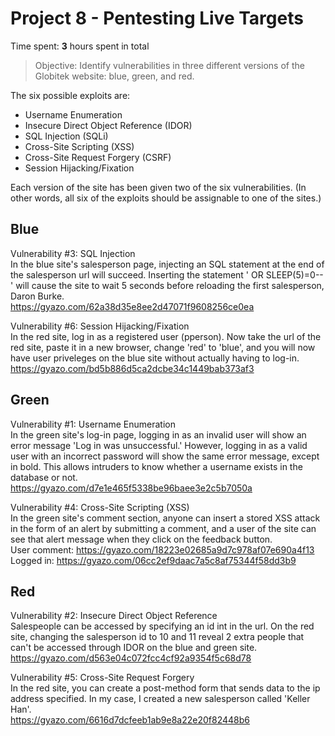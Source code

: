 # Project 8 - Pentesting Live Targets

Time spent: **3** hours spent in total

> Objective: Identify vulnerabilities in three different versions of the Globitek website: blue, green, and red.

The six possible exploits are:
* Username Enumeration
* Insecure Direct Object Reference (IDOR)
* SQL Injection (SQLi)
* Cross-Site Scripting (XSS)
* Cross-Site Request Forgery (CSRF)
* Session Hijacking/Fixation

Each version of the site has been given two of the six vulnerabilities. (In other words, all six of the exploits should be assignable to one of the sites.)

## Blue
Vulnerability #3: SQL Injection  <br>
In the blue site's salesperson page, injecting an SQL statement at the end of the salesperson url will succeed.
Inserting the statement ' OR SLEEP(5)=0--' will cause the site to wait 5 seconds before reloading the first salesperson, Daron Burke.
<br>
https://gyazo.com/62a38d35e8ee2d47071f9608256ce0ea

Vulnerability #6: Session Hijacking/Fixation <br>
In the red site, log in as a registered user (pperson). Now take the url of the red site, paste it in a new browser,
change 'red' to 'blue', and you will now have user priveleges on the blue site without actually having to log-in. <br>
https://gyazo.com/bd5b886d5ca2dcbe34c1449bab373af3


## Green

Vulnerability #1: Username Enumeration <br>
In the green site's log-in page, logging in as an invalid user will show an error message 'Log in was unsuccessful.'
However, logging in as a valid user with an incorrect password will show the same error message, except in bold. This allows
intruders to know whether a username exists in the database or not. <br>
https://gyazo.com/d7e1e465f5338be96baee3e2c5b7050a

Vulnerability #4: Cross-Site Scripting (XSS) <br>
In the green site's comment section, anyone can insert a stored XSS attack in the form of an alert by submitting a comment,
and a user of the site can see that alert message when they click on the feedback button.<br>
User comment: https://gyazo.com/18223e02685a9d7c978af07e690a4f13 <br>
Logged in: https://gyazo.com/06cc2ef9daac7a5c8af75344f58dd3b9


## Red

Vulnerability #2: Insecure Direct Object Reference <br>
Salespeople can be accessed by specifying an id int in the url. On the red site, changing the salesperson id to
10 and 11 reveal 2 extra people that can't be accessed through IDOR on the blue and green site. <br>
https://gyazo.com/d563e04c072fcc4cf92a9354f5c68d78

Vulnerability #5: Cross-Site Request Forgery <br>
In the red site, you can create a post-method form that sends data to the ip address specified. In my case,
I created a new salesperson called 'Keller Han'. <br>
https://gyazo.com/6616d7dcfeeb1ab9e8a22e20f82448b6

